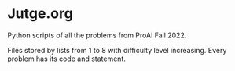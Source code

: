 # Jutge.org

Python scripts of all the problems from ProAl Fall 2022.

Files stored by lists from 1 to 8 with difficulty level increasing. Every problem has its code and statement.
